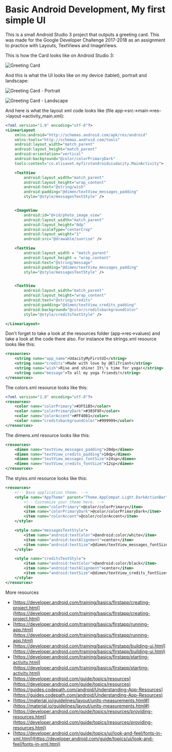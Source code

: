 # Basic Android Development, My first simple UI

This is a small Android Studio 3 project that outputs a greeting card. This was made for the  Google Developer Challenge 2017-2018 as an assignment to practice with Layouts, TextViews and ImageViews.

This is how the Card looks like on Android Studio 3:

![Greeting Card](https://github.com/elisavetTriant/MyFirstAndroidUIUdacity/blob/master/screenshots/androidstudio_myfirstUIUdacity_updated.png "Greeting Card")

And this is what the UI looks like on my device (tablet), portrait and landscape:

![Greeting Card - Portrait](https://github.com/elisavetTriant/MyFirstAndroidUIUdacity/blob/master/screenshots/myFirstUIUdacity-portrait.jpg  "Greeting Card Portrait")

![Greeting Card - Landscape](https://github.com/elisavetTriant/MyFirstAndroidUIUdacity/blob/master/screenshots/myFirstUIUdacity-landscape.jpg  "Greeting Card Landscape")

And here is what the layout xml code looks like (file app->src->main->res->layout->activity_main.xml):
```xml
<?xml version="1.0" encoding="utf-8"?>
<LinearLayout
    xmlns:android="http://schemas.android.com/apk/res/android"
    xmlns:tools="http://schemas.android.com/tools"
    android:layout_width="match_parent"
    android:layout_height="match_parent"
    android:orientation="vertical"
    android:background="@color/colorPrimaryDark"
    tools:context="co.elisavet.myfirstandroiduiudacity.MainActivity">

    <TextView
        android:layout_width="match_parent"
        android:layout_height="wrap_content"
        android:text="@string/wish"
        android:padding="@dimen/textView_messages_padding"
        style="@style/messagesTextStyle" />


    <ImageView
        android:id="@+id/photo_image_view"
        android:layout_width="match_parent"
        android:layout_height="0dp"
        android:scaleType="centerCrop"
        android:layout_weight="1"
        android:src="@drawable/sunrise" />

    <TextView
        android:layout_width = "match_parent"
        android:layout_height = "wrap_content"
        android:text="@string/message"
        android:padding="@dimen/textView_messages_padding"
        style="@style/messagesTextStyle" />


    <TextView
        android:layout_width="match_parent"
        android:layout_height="wrap_content"
        android:text="@string/credits"
        android:padding="@dimen/textView_credits_padding"
        android:background="@color/creditsbackgroundColor"
        style="@style/creditsTextStyle" />

</LinearLayout>
```
Don't forget to take a look at the resources folder (app->res->values) and take a look at the code there also. 
For instance the strings.xml resource looks like this:
```xml
<resources>
    <string name="app_name">UdacityMyFirstUI</string>
    <string name="credits">Made with love by @EliTriant</string>
    <string name="wish">Rise and shine! It\'s time for yoga!</string>
    <string name="message">To all my yoga friends!</string>
</resources>
```
The colors.xml resource looks like this:
```xml
<?xml version="1.0" encoding="utf-8"?>
<resources>
    <color name="colorPrimary">#3F51B5</color>
    <color name="colorPrimaryDark">#303F9F</color>
    <color name="colorAccent">#FF4081</color>
    <color name="creditsbackgroundColor">#999999</color>
</resources>
```
The dimens.xml resource looks like this:
```xml
<resources>
    <dimen name="textView_messages_padding">20dp</dimen>
    <dimen name="textView_credits_padding">10dp</dimen>
    <dimen name="textView_messages_fontSize">24sp</dimen>
    <dimen name="textView_credits_fontSize">12sp</dimen>
</resources>
```
The styles.xml resource looks like this:
```xml
<resources>
    <!-- Base application theme. -->
    <style name="AppTheme" parent="Theme.AppCompat.Light.DarkActionBar">
        <!-- Customize your theme here. -->
        <item name="colorPrimary">@color/colorPrimary</item>
        <item name="colorPrimaryDark">@color/colorPrimaryDark</item>
        <item name="colorAccent">@color/colorAccent</item>
    </style>

    <style name="messagesTextStyle">
        <item name="android:textColor">@android:color/white</item>
        <item name="android:textAlignment">center</item>
        <item name="android:textSize">@dimen/textView_messages_fontSize</item>
    </style>

    <style name="creditsTextStyle">
        <item name="android:textColor">@android:color/black</item>
        <item name="android:textAlignment">center</item>
        <item name="android:textSize">@dimen/textView_credits_fontSize</item>
    </style>
</resources>
```
More resources 
* [https://developer.android.com/training/basics/firstapp/creating-project.html](https://developer.android.com/training/basics/firstapp/creating-project.html)
* [https://developer.android.com/training/basics/firstapp/running-app.html](https://developer.android.com/training/basics/firstapp/running-app.html)
* [https://developer.android.com/training/basics/firstapp/building-ui.html](https://developer.android.com/training/basics/firstapp/building-ui.html)
* [https://developer.android.com/training/basics/firstapp/starting-activity.html](https://developer.android.com/training/basics/firstapp/starting-activity.html)
* [https://developer.android.com/guide/topics/resources](https://developer.android.com/guide/topics/resources)
* [https://guides.codepath.com/android/Understanding-App-Resources](https://guides.codepath.com/android/Understanding-App-Resources)
* [https://material.io/guidelines/layout/units-measurements.html#](https://material.io/guidelines/layout/units-measurements.html#)
* [https://developer.android.com/guide/topics/resources/providing-resources.html](https://developer.android.com/guide/topics/resources/providing-resources.html)
* [https://developer.android.com/guide/topics/ui/look-and-feel/fonts-in-xml.html](https://developer.android.com/guide/topics/ui/look-and-feel/fonts-in-xml.html)

